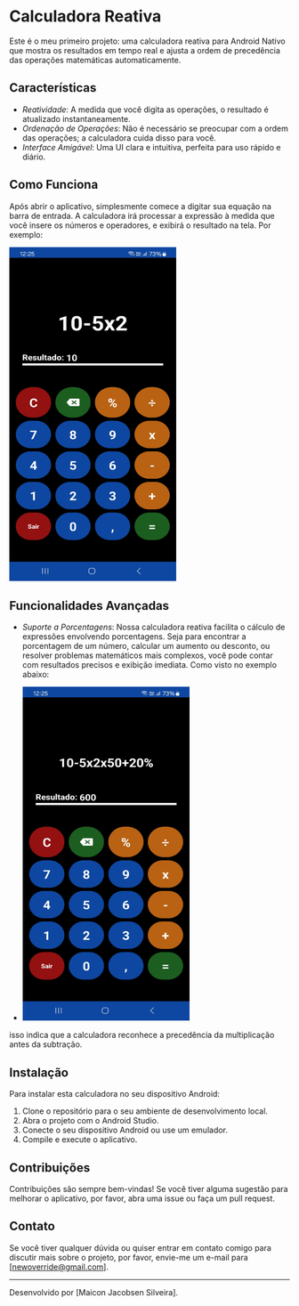 # Calculadora Reativa

Este é o meu primeiro projeto: uma calculadora reativa para Android Nativo que mostra os resultados em tempo real e ajusta a ordem de precedência das operações matemáticas automaticamente.

## Características

- *Reatividade*: A medida que você digita as operações, o resultado é atualizado instantaneamente.
- *Ordenação de Operações*: Não é necessário se preocupar com a ordem das operações; a calculadora cuida disso para você.
- *Interface Amigável*: Uma UI clara e intuitiva, perfeita para uso rápido e diário.

## Como Funciona

Após abrir o aplicativo, simplesmente comece a digitar sua equação na barra de entrada. A calculadora irá processar a expressão à medida que você insere os números e operadores, e exibirá o resultado na tela. Por exemplo:

<img src="/Ordem%20De%20Precedência.jpg" width="300" height="600">

## Funcionalidades Avançadas

- *Suporte a Porcentagens*: Nossa calculadora reativa facilita o cálculo de expressões envolvendo porcentagens. Seja para encontrar a porcentagem de um número, calcular um aumento ou desconto, ou resolver problemas matemáticos mais complexos, você pode contar com resultados precisos e exibição imediata. Como visto no exemplo abaixo:

- <img src="/Reativa.jpg" width="300" height="600">

isso indica que a calculadora reconhece a precedência da multiplicação antes da subtração.

## Instalação

Para instalar esta calculadora no seu dispositivo Android:

1. Clone o repositório para o seu ambiente de desenvolvimento local.
2. Abra o projeto com o Android Studio.
3. Conecte o seu dispositivo Android ou use um emulador.
4. Compile e execute o aplicativo.

## Contribuições

Contribuições são sempre bem-vindas! Se você tiver alguma sugestão para melhorar o aplicativo, por favor, abra uma issue ou faça um pull request.

## Contato

Se você tiver qualquer dúvida ou quiser entrar em contato comigo para discutir mais sobre o projeto, por favor, envie-me um e-mail para [newoverride@gmail.com].

---

Desenvolvido por [Maicon Jacobsen Silveira].